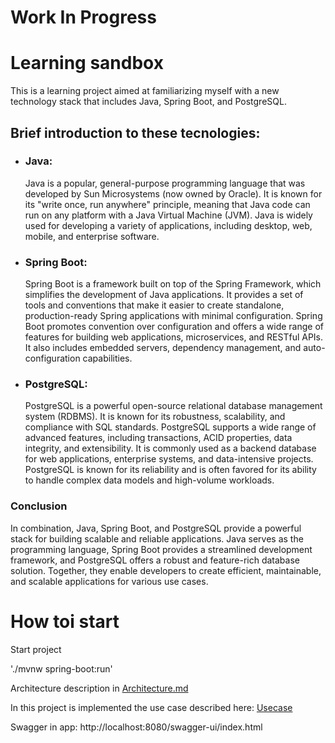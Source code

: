 # Work In Progress
# Learning sandbox

This is a learning project aimed at familiarizing myself with a new technology stack that includes Java, Spring Boot, and PostgreSQL. 

## Brief introduction to these tecnologies:

- ### Java:
    Java is a popular, general-purpose programming language that was developed by Sun Microsystems (now owned by Oracle). It is known for its "write once, run anywhere" principle, meaning that Java code can run on any platform with a Java Virtual Machine (JVM). Java is widely used for developing a variety of applications, including desktop, web, mobile, and enterprise software.

- ### Spring Boot:
    Spring Boot is a framework built on top of the Spring Framework, which simplifies the development of Java applications. It provides a set of tools and conventions that make it easier to create standalone, production-ready Spring applications with minimal configuration. Spring Boot promotes convention over configuration and offers a wide range of features for building web applications, microservices, and RESTful APIs. It also includes embedded servers, dependency management, and auto-configuration capabilities.

- ### PostgreSQL:
    PostgreSQL is a powerful open-source relational database management system (RDBMS). It is known for its robustness, scalability, and compliance with SQL standards. PostgreSQL supports a wide range of advanced features, including transactions, ACID properties, data integrity, and extensibility. It is commonly used as a backend database for web applications, enterprise systems, and data-intensive projects. PostgreSQL is known for its reliability and is often favored for its ability to handle complex data models and high-volume workloads.

### Conclusion
   In combination, Java, Spring Boot, and PostgreSQL provide a powerful stack for building scalable and reliable applications. Java serves as the programming language, Spring Boot provides a streamlined development framework, and PostgreSQL offers a robust and feature-rich database solution. Together, they enable developers to create efficient, maintainable, and scalable applications for various use cases.


# How toi start

Start project

'./mvnw spring-boot:run'

Architecture description in [Architecture.md](/Architecture.md)

In this project is implemented the use case described here: [Usecase](usecase.md)



Swagger in app: http://localhost:8080/swagger-ui/index.html
